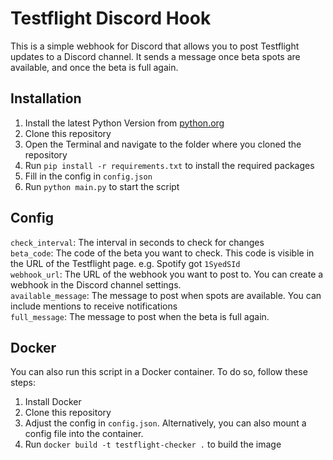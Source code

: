 # Testflight Discord Hook
This is a simple webhook for Discord that allows you to post Testflight updates to a Discord channel.
It sends a message once beta spots are available, and once the beta is full again.

## Installation
1. Install the latest Python Version from [python.org](https://www.python.org/downloads/)
2. Clone this repository
3. Open the Terminal and navigate to the folder where you cloned the repository
4. Run `pip install -r requirements.txt` to install the required packages
5. Fill in the config in `config.json`
6. Run `python main.py` to start the script

## Config
`check_interval`: The interval in seconds to check for changes\
`beta_code`: The code of the beta you want to check. This code is visible in the URL of the Testflight page. e.g. Spotify got `1SyedSId`\
`webhook_url`: The URL of the webhook you want to post to. You can create a webhook in the Discord channel settings.\
`available_message`: The message to post when spots are available. You can include mentions to receive notifications\
`full_message`: The message to post when the beta is full again.

## Docker
You can also run this script in a Docker container. To do so, follow these steps:
1. Install Docker
2. Clone this repository
3. Adjust the config in `config.json`. Alternatively, you can also mount a config file into the container.
4. Run `docker build -t testflight-checker .` to build the image


